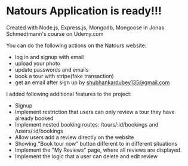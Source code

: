 # Natours Application is ready!!!

Created with Node.js, Express.js, Mongodb, Mongoose in Jonas Schmedtmann's course on Udemy.com

You can do the following actions on the Natours website:

- log in and signup with email
- upload your photo
- update passwords and emails
- book a tour with stripe(fake transaction)
- get an email after sign up by shubhankardubey135@gmail.com

I added following additional features to the project:

- Signup
- Implement restriction that users can only review a tour they have already booked
- Implement nested booking routes: /tours/:id/bookings and /users/:id/bookings
- Allow users add a review directly on the website
- Showing “Book tour now” button different to in different situations
- Implement the "My Reviews" page, where all reviews are displayed.
- Implement the logic that a user can delete and edit review
